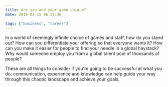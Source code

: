 ```yaml
---
title: Are you and your game unique?
date: 2015-01-15 06:31:36

tags: ["business", "career"]
---
```


In a world of seemingly infinite choice of games and staff, how do you
stand out? How can you differentiate your offering so that everyone
wants it? How can you make it easier for people to find your needle in a
global haystack? Why would someone employ you from a global talent pool
of thousands of people?

These are all things to consider if you're going to be successful at
what you do; communication, experience and knowledge can help guide your
way through this chaotic landscape and achieve your goals.
